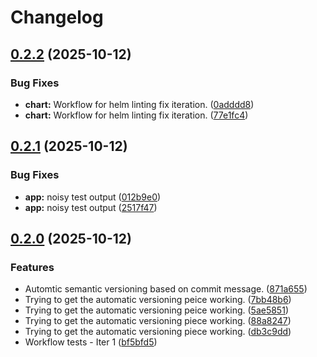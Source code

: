 # Changelog

## [0.2.2](https://github.com/nblakely731/reimagined-fishstick-app/compare/v0.2.1...v0.2.2) (2025-10-12)


### Bug Fixes

* **chart:** Workflow for helm linting fix iteration. ([0adddd8](https://github.com/nblakely731/reimagined-fishstick-app/commit/0adddd81f61bc23352ece4f56734a5068f00af14))
* **chart:** Workflow for helm linting fix iteration. ([77e1fc4](https://github.com/nblakely731/reimagined-fishstick-app/commit/77e1fc41787450e1669be1a0e811abfbbec28367))

## [0.2.1](https://github.com/nblakely731/reimagined-fishstick-app/compare/v0.2.0...v0.2.1) (2025-10-12)


### Bug Fixes

* **app:** noisy test output ([012b9e0](https://github.com/nblakely731/reimagined-fishstick-app/commit/012b9e055fd7ecc434da87b31a5b0140fa3eaac3))
* **app:** noisy test output ([2517f47](https://github.com/nblakely731/reimagined-fishstick-app/commit/2517f4726b90b286b9a781a1fd41bd2047edcd28))

## [0.2.0](https://github.com/nblakely731/reimagined-fishstick-app/compare/v0.1.0...v0.2.0) (2025-10-12)


### Features

* Automtic semantic versioning based on commit message. ([871a655](https://github.com/nblakely731/reimagined-fishstick-app/commit/871a65555916cfebc9a3ed8ac2efeb7cdd85ebfd))
* Trying to get the automatic versioning peice working. ([7bb48b6](https://github.com/nblakely731/reimagined-fishstick-app/commit/7bb48b66e684de92463097026de5d53f3c02ec54))
* Trying to get the automatic versioning peice working. ([5ae5851](https://github.com/nblakely731/reimagined-fishstick-app/commit/5ae58511e6a502a98d20d00b17a1f67b7c3f6504))
* Trying to get the automatic versioning piece working. ([88a8247](https://github.com/nblakely731/reimagined-fishstick-app/commit/88a82476e52af3668bcfb933af7a8c8a629a824c))
* Trying to get the automatic versioning piece working. ([db3c9dd](https://github.com/nblakely731/reimagined-fishstick-app/commit/db3c9dd87cefda09ec86c2102dff34d2ca2a92f9))
* Workflow tests - Iter 1 ([bf5bfd5](https://github.com/nblakely731/reimagined-fishstick-app/commit/bf5bfd5b1ac68a3183c09405feecf67e76ea3865))
